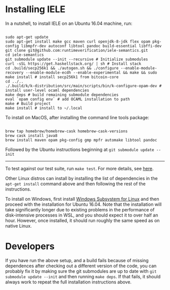 Installing IELE
===============

In a nutshell, to install IELE on an Ubuntu 16.04 machine, run:

```

sudo apt-get update
sudo apt-get install make gcc maven curl openjdk-8-jdk flex opam pkg-config libmpfr-dev autoconf libtool pandoc build-essential libffi-dev
git clone git@github.com:runtimeverification/iele-semantics.git
cd iele-semantics
git submodule update --init --recursive # Initialize submodules
curl -sSL https://get.haskellstack.org/ | sh # Install stack
cd .build/secp256k1 && ./autogen.sh && ./configure --enable-module-recovery --enable-module-ecdh --enable-experimental && make && sudo make install # install secp256k1 from bitcoin-core
cd ../..
./.build/k/k-distribution/src/main/scripts/bin/k-configure-opam-dev # install user-level ocaml dependencies
make deps # build remaining submodule dependencies
eval `opam config env` # add OCAML installation to path
make # Build project
make install # install to ~/.local

```

To install on MacOS, after installing the command line tools package:

```

brew tap homebrew/homebrew-cask homebrew-cask-versions
brew cask install java8
brew install maven opam pkg-config gmp mpfr automake libtool pandoc
```

Followed by the Ubuntu instructions beginning at `git submodule update --init`

--------------

To test against our test suite, run `make test`. For more details, see [here](https://github.com/runtimeverification/iele-semantics#testing-1).

Other Linux distros can install by installing the list of dependencies in the `apt-get install` command above and then following the rest of the instructions.

To install on Windows, first install [Windows Subsystem for Linux](https://docs.microsoft.com/en-us/windows/wsl/install-win10) and then proceed with the installation for Ubuntu 16.04. Note that the installation will take significantly longer due to existing problems in the performance of disk-intensive processes in WSL, and you should expect it to over half an hour. However, once installed, it should run roughly the same speed as on native Linux.

Developers
==========
If you have run the above setup, and a build fails because of missing dependences after checking out a different version of the code,
you can probably fix it by making sure the git submodules are up to date with `git submodule update --init` and then running `make deps`. If that fails, it should always work to repeat the full installation instructions above.
